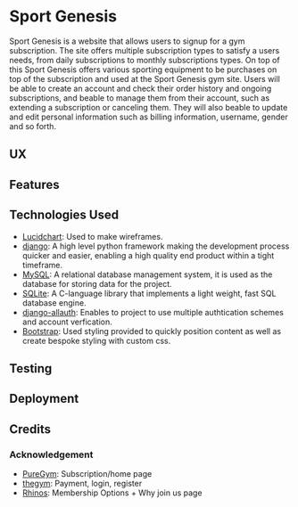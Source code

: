 # Sport Genesis

Sport Genesis is a website that allows users to signup for a gym subscription. The site offers multiple subscription types to satisfy a users needs, from daily subscriptions to monthly subscriptions types.
On top of this Sport Genesis offers various sporting equipment to be purchases on top of the subscription and used at the Sport Genesis gym site. Users will be able to create an account and check their order
history and ongoing subscriptions, and beable to manage them from their account, such as extending a subscription or canceling them. They will also beable to update and edit personal information such as billing
information, username, gender and so forth. 

## UX

## Features

## Technologies Used
* [Lucidchart](https://lucidchart.zendesk.com/hc/en-us): Used to make wireframes.
* [django](https://www.djangoproject.com/): A high level python framework making the development process quicker and easier, enabling a high quality end product within a tight timeframe.
* [MySQL](https://www.mysql.com/): A relational database management system, it is used as the database for storing data for the project.
* [SQLite](https://www.sqlite.org/index.html): A C-language library that implements a light weight, fast SQL database engine.
* [django-allauth](https://django-allauth.readthedocs.io/en/latest/): Enables to project to use multiple authtication schemes and account verfication.
* [Bootstrap](https://getbootstrap.com/): Used styling provided to quickly position content as well as create bespoke styling with custom css.

## Testing

## Deployment

## Credits

### Acknowledgement

* [PureGym](https://www.puregym.com/membership-options/): Subscription/home page
* [thegym](https://www.thegymgroup.com/login/): Payment, login, register
* [Rhinos](https://www.rhinosgymnasium.co.uk/): Membership Options + Why join us page